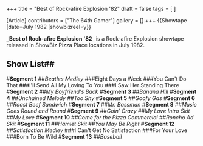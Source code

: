 +++
title = "Best of Rock-afire Explosion '82"
draft = false
tags = [ ]

[Article]
contributors = ["The 64th Gamer"]
gallery = []
+++
{{Showtape
|date=July 1982
|showbizreel=y}}

**_Best of Rock-afire Explosion '82**_ is a Rock-afire Explosion showtape released in ShowBiz Pizza Place locations in July 1982.
## Show List## 
#**Segment 1**
##_Beatles Medley_
###Eight Days a Week
###You Can't Do That
###I'll Send All My Loving To You
###I Saw Her Standing There
#**Segment 2**
##_My Boyfriend's Back_
#**Segment 3**
##_Banana Hill_
#**Segment 4**
##_Unchained Melody_
##_Too Shy_
#**Segment 5**
##_Goofy Gas_
#**Segment 6**
##_Roast Beef Sandwich_
#**Segment 7**
##_Mr. Bassman_
#**Segment 8**
##_Music Goes Round and Round_
#**Segment 9**
##_Goin' Crazy_
##_My Love Intro Skit_
##_My Love_
#**Segment 10**
##_Come for the Pizza Commercial_
##_Roncho Ad Skit_
#**Segment 11**
##_Hamlet Skit_
##_You May Be Right_
#**Segment 12**
##_Satisfaction Medley_
###I Can't Get No Satisfaction
###For Your Love
###Born To Be Wild
#**Segment 13**
##_Baseball_
